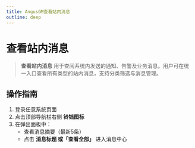 ```yaml
---
title: AngusGM查看站内消息
outline: deep
---
```


# 查看站内消息

> **查看站内消息** 用于查阅系统内发送的通知、告警及业务消息。用户可在统一入口查看所有类型的站内消息，支持分类筛选与消息管理。

## 操作指南

1. 登录任意系统页面
2. 点击顶部导航栏右侧 **铃铛图标**
3. 在弹出面板中：
   - 查看消息摘要（最新5条）
   - 点击 **消息标题 或「查看全部」** 进入消息中心
